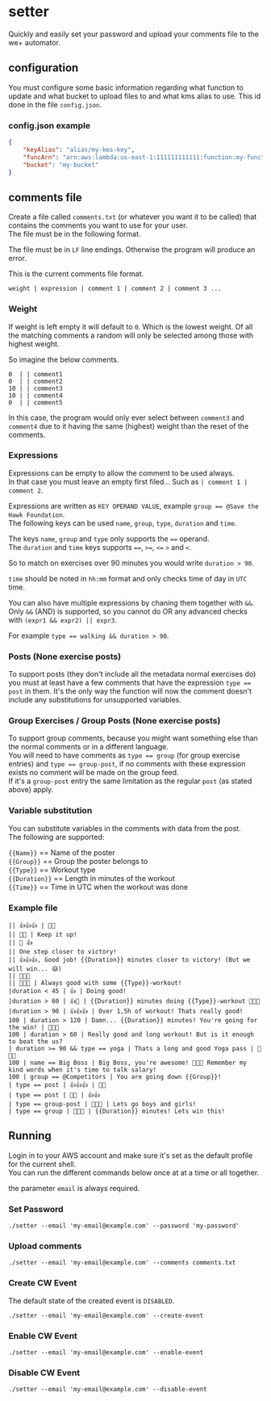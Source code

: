 # setter

Quickly and easily set your password and upload your comments file to the we+ automator.

## configuration

You must configure some basic information regarding what function to update and what bucket to upload files to
and what kms alias to use. This id done in the file `config.json`.

### config.json example

```json
{
    "keyAlias": "alias/my-kms-key",
    "funcArn": "arn:aws:lambda:us-east-1:111111111111:function:my-function",
    "bucket": "my-bucket"
}
```

## comments file

Create a file called `comments.txt` (or whatever you want it to be called) that contains the comments you want to use for your user.  
The file must be in the following format.

The file must be in `LF` line endings. Otherwise the program will produce an error.

This is the current comments file format.

```text
weight | expression | comment 1 | comment 2 | comment 3 ...
```

### Weight

If weight is left empty it will default to `0`. Which is the lowest weight.
Of all the matching comments a random will only be selected among those with highest weight.

So imagine the below comments.

```text
0  | | comment1
0  | | comment2
10 | | comment3
10 | | comment4
0  | | comment5
```

In this case, the program would only ever select between `comment3` and `comment4` due to it having the same (highest) weight than the reset of the comments.

### Expressions

Expressions can be empty to allow the comment to be used always.  
In that case you must leave an empty first filed... Such as `| comment 1 | comment 2`.

Expressions are written as `KEY OPERAND VALUE`, example `group == @Save the Hawk Foundation`.  
The following keys can be used `name`, `group`, `type`, `duration` and `time`.

The keys `name`, `group` and `type` only supports the `==` operand.  
The `duration` and `time` keys supports `==`, `>=`, `<=` `>` and `<`.

So to match on exercises over 90 minutes you would write `duration > 90`.

`time` should be noted in `hh:mm` format and only checks time of day in `UTC` time.

You can also have multiple expressions by chaning them together with `&&`.  
Only `&&` (AND) is supported, so you cannot do OR any advanced checks with `(expr1 && expr2) || expr3`.

For example `type == walking && duration > 90`.

### Posts (None exercise posts)

To support posts (they don't include all the metadata normal exercises do) you must at least have a few comments
that have the expression `type == post` in them. It's the only way the function will now the comment
doesn't include any substitutions for unsupported variables.

### Group Exercises / Group Posts (None exercise posts)

To support group comments, because you might want something else than the normal comments or in a different language.  
You will need to have comments as `type == group` (for group exercise entries) and `type == group-post`, if no comments
with these expression exists no comment will be made on the group feed.  
If it's a `group-post` entry the same limitation as the regular `post` (as stated above) apply.

### Variable substitution

You can substitute variables in the comments with data from the post.  
The following are supported:

`{{Name}}` == Name of the poster  
`{{Group}}` == Group the poster belongs to  
`{{Type}}` == Workout type  
`{{Duration}}` == Length in minutes of the workout  
`{{Time}}` == Time in UTC when the workout was done

### Example file

```text
|| 👍👍👍 | 🙌🙌
|| 💪💪 | Keep it up!
|| 🙌 👍
|| One step closer to victory!
|| 👍👍👍, Good job! {{Duration}} minutes closer to victory! (But we will win... 😅)
|| 🙌🙌🙌
|| 🙌🙌🙌 | Always good with some {{Type}}-workout!
|duration < 45 | 👍 | Doing good!
|duration > 60 | 👍🙌 | {{Duration}} minutes doing {{Type}}-workout 🙌🙌🙌
|duration > 90 | 👍👍👍 | Over 1,5h of workout! Thats really good!
100 | duration > 120 | Damn... {{Duration}} minutes! You're going for the win! | 💪💪💪
100 | duration > 60 | Really good and long workout! But is it enough to beat the us?
| duration >= 90 && type == yoga | Thats a long and good Yoga pass | 🙏🙏🙏
100 | name == Big Boss | Big Boss, you're awesome! 💪💪💪 Remember my kind words when it's time to talk salary!
100 | group == @Competitors | You are going down {{Group}}!
| type == post | 👍👍👍 | 🙌🙌
| type == post | 🙌🙌 | 👍👍
| type == group-post | 💪💪💪 | Lets go boys and girls!
| type == group | 🙌🙌🙌 | {{Duration}} minutes! Lets win this!
```

## Running

Login in to your AWS account and make sure it's set as the default profile for the current shell.  
You can run the different commands below once at at a time or all together.

the parameter `email` is always required.

### Set Password

```shell
./setter --email 'my-email@example.com' --password 'my-password'
```

### Upload comments

```shell
./setter --email 'my-email@example.com' --comments comments.txt
```

### Create CW Event

The default state of the created event is `DISABLED`.

```shell
./setter --email 'my-email@example.com' --create-event
```

### Enable CW Event

```shell
./setter --email 'my-email@example.com' --enable-event
```

### Disable CW Event

```shell
./setter --email 'my-email@example.com' --disable-event
```

